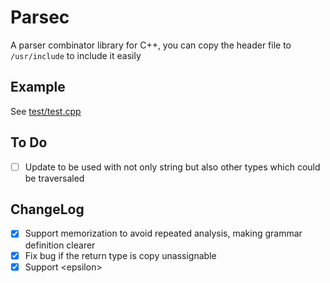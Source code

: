 # Parsec

A parser combinator library for C++, you can copy the header file to `/usr/include` to include it easily

## Example

See [test/test.cpp](test/test.cpp)

## To Do

- [ ] Update to be used with not only string but also other types which could be traversaled

## ChangeLog

- [X] Support memorization to avoid repeated analysis, making grammar definition clearer
- [X] Fix bug if the return type is copy unassignable
- [X] Support \<epsilon\>
